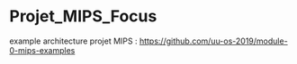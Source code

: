 # Projet_MIPS_Focus

example architecture projet MIPS : https://github.com/uu-os-2019/module-0-mips-examples
